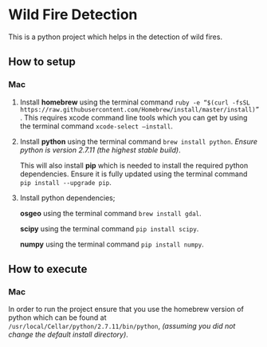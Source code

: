 # Wild Fire Detection

This is a python project which helps in the detection of wild fires.

## How to setup

### Mac

1) Install **homebrew** using the terminal command `ruby -e “$(curl -fsSL https://raw.githubusercontent.com/Homebrew/install/master/install)”`. This requires xcode command line tools which you can get by using the terminal command `xcode-select –install`.

2) Install **python** using the terminal command `brew install python`. _Ensure python is version 2.7.11 (the highest stable build)_.

    This will also install **pip** which is needed to install the required python dependencies. Ensure it is fully updated using the terminal command `pip install --upgrade pip`.

3) Install python dependencies;

    **osgeo** using the terminal command `brew install gdal`.

    **scipy** using the terminal command `pip install scipy`.

    **numpy** using the terminal command `pip install numpy`.


## How to execute

### Mac

In order to run the project ensure that you use the homebrew version of python which can be found at `/usr/local/Cellar/python/2.7.11/bin/python`, _(assuming you did not change the default install directory)_.

